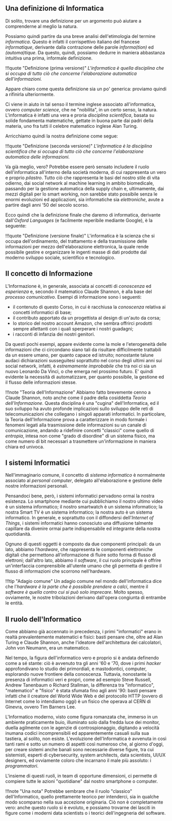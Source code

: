 ## Una definizione di Informatica

Di solito, trovare una definizione per un argomento può aiutare a comprenderne al meglio la natura.

Possiamo quindi partire da una breve analisi dell'etimologia del termine *informatica*. Questo è infatti il corrispettivo italiano del francese *informatique*, derivante dalla contrazione delle parole *informa(tion)* ed *(automa)tique*. Da questo, quindi, possiamo dedurre in maniera abbastanza intuitiva una prima, informale definizione.

!!!quote "Definizione (prima versione)"
	*L'informatica è quella disciplina che si occupa di tutto ciò che concerne l'elaborazione automatica dell'informazioni.*

Appare chiaro come questa definizione sia un po' generica: proviamo quindi a rifinirla ulteriormente.

Ci viene in aiuto in tal senso il termine inglese associato all'informatica, ovvero *computer science*, che ne "nobilita", in un certo senso, la natura. L'informatica è infatti una vera e proria *disciplina scientifica*, basata su solide fondamenta matematiche, gettate in buona parte dai padri della materia, uno fra tutti il celebre matematico inglese Alan Turing.

Arricchiamo quindi la nostra definizione come segue:

!!!quote "Definizione (seconda versione)"
	*L'informatica è la disciplina scientifica che si occupa di tutto ciò che concerne l'elaborazione automatica delle informazioni.*

Va già meglio, vero? Potrebbe essere però sensato includere il ruolo dell'informatica all'interno della società moderna, di cui rappresenta un vero e proprio *pilastro*. Tutto ciò che rappresenta le basi del nostro stile di vita odierno, dai social network al machine learning in ambito biomedicale, passando per la gestione automatica della supply chain e, ultimamente, dai mezzi digitali per lo smart working, non sarebbe stato possibile senza le enormi evoluzioni ed applicazioni, sia informatiche sia *elettroniche*, avute a partire dagli anni '50 del secolo scorso.

Ecco quindi che la definizione finale che daremo di informatica, derivante dall'*Oxford Languages* (e facilmente reperibile mediante Google), è la seguente:

!!!quote "Definizione (versione finale)"
	L'informatica è la scienza che si occupa dell'ordinamento, del trattamento e della trasmissione delle informazioni per mezzo dell'elaborazione elettronica, la quale rende possibile gestire e organizzare le ingenti masse di dati prodotte dal moderno sviluppo sociale, scientifico e tecnologico.

## Il concetto di Informazione

L'Informazione è, in generale, associata ai concetti di *conoscenza* ed *esperienza* e, secondo il matematico Claude Shannon, è alla base del *processo comunicativo*. Esempi di informazione sono i seguenti:

* il contenuto di questo Corso, in cui è racchiusa la *conoscenza* relativa ai concetti informatici di base;
* il contributo apportato da un progettista al design di un'auto da corsa;
* lo storico del nostro account Amazon, che sembra offrirci prodotti sempre allettanti con i quali sperperare i nostri guadagni;
* i racconti di infanzia dei nostri genitori.

Da questi pochi esempi, appare evidente come la mole e l'eterogeneità delle informazioni che ci circondano siano tali da risultare difficilmente trattabili da un essere umano, per quanto capace ed istruito; nonostante talune audaci dichiarazioni susseguitesi soprattutto nel corso degli ultimi anni sui social network, infatti, è *estremamente improbabile* che tra noi ci sia un nuovo Leonardo Da Vinci, o che emerga nel prossimo futuro. E' quindi evidente la necessità di automatizzare, per quanto possibile, la gestione ed il flusso delle informazioni stesse.

!!!note "Teoria dell'Informazione"
	Abbiamo fatto brevemente cenno a Claude Shannon, noto anche come il padre della cosiddetta *Teoria dell'Informazione*. Questa disciplina è una "cugina" dell'Informatica, ed il suo sviluppo ha avuto profonde implicazioni sullo sviluppo delle reti di telecomunicazioni che collegano i singoli apparati informatici. In particolare, la Teoria dell'Informazione prova a caratterizzare in modo formale i fenomeni legati alla trasmissione delle informazioni su un canale di comunicazione, andando a ridefinire concetti "classici" come quello di *entropia*, intesa non come "grado di disordine" di un sistema fisico, ma come numero di bit necessari a trasmettere un'informazione in maniera chiara ed univoca.

## I sistemi Informatici

Nell'immaginario comune, il concetto di *sistema informatico* è normalmente associato al *personal computer*, delegato all'elaborazione e gestione delle nostre informazioni personali.

Pensandoci bene, però, i sistemi informatici pervadono ormai la nostra esistenza. Lo smartphone mediante cui pubblichiamo il nostro ultimo video è un sistema informatico; il nostro smartwatch è un sistema informatico; la nostra Smart TV è un sistema informatico; la nostra auto è un sistema informatico. In generale, e soprattutto con il diffondersi dell'*Internet of Things*, i sistemi informatici hanno conosciuto una diffusione talmente capillare da divenire ormai parte indispensabile ed integrante della nostra quotidianità.

Ognuno di questi oggetti è composto da due componenti principali: da un lato, abbiamo l'*hardware*, che rappresenta le componenti elettroniche digitali che permettono all'informazione di fluire sotto forma di flusso di elettroni; dall'altro lato, abbiamo il *software*, il cui ruolo principale è offrire un'interfaccia comprensibile all'utente umano che gli permetta di gestire il flusso di informazioni che scorrono nell'hardware.

!!!tip "Adagio comune"
	Un adagio comune nel mondo dell'informatica dice che l'*hardware è la parte che è possibile prendere a calci*, mentre il *software è quella contro cui si può solo imprecare*. Molto spesso, ovviamente, le nostre tribolazioni derivano dall'opera congiunta di entrambe le entità.

## Il ruolo dell'Informatico

Come abbiamo già accennato in precedenza, i primi "informatici" erano in realtà prevalentemente matematici e fisici: basti pensare che, oltre ad Alan Turing e Claude Shannon, anche l'ideatore dell'architettura dei calcolatori, John von Neumann, era un matematico.

Nel tempo, la figura dell'informatico vero e proprio si è andata definendo come a sé stante: ciò è avvenuto tra gli anni '60 e '70, dove i primi *hacker* approfondivano lo studio dei primordiali, e mastodontici, computer, esplorando nuove frontiere della conoscenza. Tuttavia, nonostante la presenza di informatici veri e propri, come ad esempio Steve Russell, Andrew Tanenbaum o Richard Stallman, la differenza tra "informatico", "matematico" e "fisico" è stata sfumata fino agli anni '90: basti pensare infatti che il creatore del World Wide Web e del protocollo HTTP (ovvero di Internet come lo intendiamo oggi) è un fisico che operava al CERN di Ginevra, ovvero Tim Barners Lee.

L'Informatico moderno, visto come figura romanzata che, immerso in un ambiente praticamente buio, illuminato solo dalla fredda luce dei monitor, duella agilmente con le agenzie di controspionaggio, digitando a velocità inumana codici incomprensibili ed apparentemente casuali sulla sua tastiera, al solito, non esiste. L'evoluzione dell'Informatica è avvenuta in così tanti rami e sotto un numero di aspetti così numeroso che, al giorno d'oggi, per creare sistemi anche banali sono necessarie diverse figure, tra cui sistemisti, esperti di cybersecurity, system architects, data scientists, UI/UX designers, ed ovviamente coloro che incarnano il male più assoluto: i *programmatori*.

L'insieme di questi ruoli, in team di opportune dimensioni, ci permette di compiere tutte le azioni "quotidiane" dal nostro smartphone o computer.

!!!note "Una nota"
	Potrebbe sembrare che il ruolo "classico" dell'Informatico, quello prettamente teorico per intenderci, sia in qualche modo scomparso nella sua accezione originaria. Ciò non è completamente vero: anche questo ruolo si è evoluto, e possiamo trovarne dei lasciti in figure come i moderni data scientists o i teorici dell'ingegneria del software.
